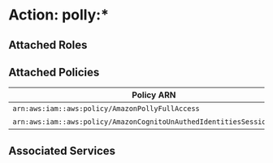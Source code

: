 # Action: polly:*

## Attached Roles

## Attached Policies

| Policy ARN | Policy Name |
|------------|-------------|
| `arn:aws:iam::aws:policy/AmazonPollyFullAccess` | [AmazonPollyFullAccess](../policies.md#amazonpollyfullaccess) |
| `arn:aws:iam::aws:policy/AmazonCognitoUnAuthedIdentitiesSessionPolicy` | [AmazonCognitoUnAuthedIdentitiesSessionPolicy](../policies.md#amazoncognitounauthedidentitiessessionpolicy) |

## Associated Services

